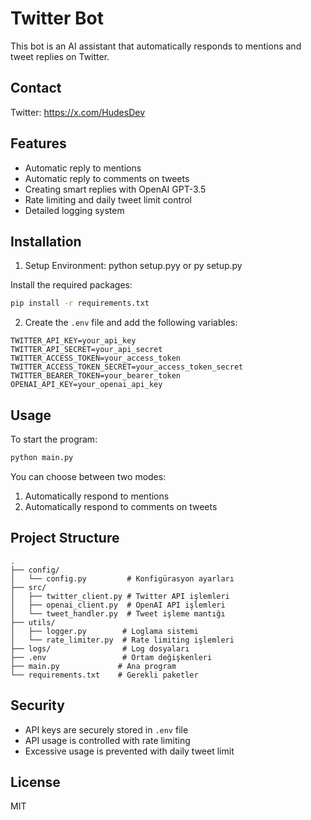 # Twitter Bot

This bot is an AI assistant that automatically responds to mentions and tweet replies on Twitter.
## Contact

Twitter: https://x.com/HudesDev

## Features

- Automatic reply to mentions
- Automatic reply to comments on tweets
- Creating smart replies with OpenAI GPT-3.5
- Rate limiting and daily tweet limit control
- Detailed logging system

## Installation

1. Setup Environment:
python setup.pyy
or
py setup.py
   
Install the required packages:
```bash
pip install -r requirements.txt
```

2. Create the `.env` file and add the following variables:
```
TWITTER_API_KEY=your_api_key
TWITTER_API_SECRET=your_api_secret
TWITTER_ACCESS_TOKEN=your_access_token
TWITTER_ACCESS_TOKEN_SECRET=your_access_token_secret
TWITTER_BEARER_TOKEN=your_bearer_token
OPENAI_API_KEY=your_openai_api_key
```

## Usage

To start the program:
```bash
python main.py
```

You can choose between two modes:
1. Automatically respond to mentions
2. Automatically respond to comments on tweets

## Project Structure

```
.
├── config/
│   └── config.py         # Konfigürasyon ayarları
├── src/
│   ├── twitter_client.py # Twitter API işlemleri
│   ├── openai_client.py  # OpenAI API işlemleri
│   └── tweet_handler.py  # Tweet işleme mantığı
├── utils/
│   ├── logger.py        # Loglama sistemi
│   └── rate_limiter.py  # Rate limiting işlemleri
├── logs/                # Log dosyaları
├── .env                 # Ortam değişkenleri
├── main.py             # Ana program
└── requirements.txt    # Gerekli paketler
```

## Security

- API keys are securely stored in `.env` file
- API usage is controlled with rate limiting
- Excessive usage is prevented with daily tweet limit

## License

MIT 
